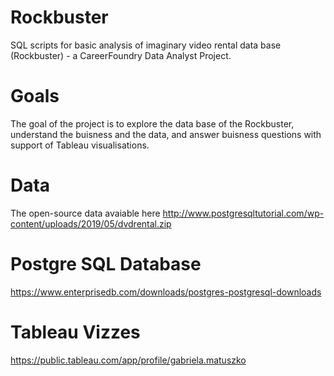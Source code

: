 # Rockbuster
SQL scripts for basic analysis of imaginary video rental data base (Rockbuster) - a CareerFoundry Data Analyst Project.
# Goals
The goal of the project is to explore the data base of the Rockbuster, understand the buisness and the data, and answer buisness questions with support of Tableau visualisations.
# Data
The open-source data avaiable here
http://www.postgresqltutorial.com/wp-content/uploads/2019/05/dvdrental.zip
# Postgre SQL Database
https://www.enterprisedb.com/downloads/postgres-postgresql-downloads
# Tableau Vizzes
https://public.tableau.com/app/profile/gabriela.matuszko
